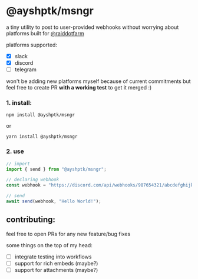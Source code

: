 # @ayshptk/msngr

a tiny utility to post to user-provided webhooks without worrying about platforms built for [@raiddotfarm](https://github.com/raiddotfarm)

platforms supported:

- [x] slack
- [x] discord
- [ ] telegram

won't be adding new platforms myself because of current commitments but feel free to create PR **with a working test** to get it merged :)


### 1. install:

```
npm install @ayshptk/msngr
```

or

```
yarn install @ayshptk/msngr
```

### 2. use

```ts
// import
import { send } from "@ayshptk/msngr";

// declaring webhook
const webhook = "https://discord.com/api/webhooks/987654321/abcdefghijklmnopqrstuvwxyz";

// send
await send(webhook, "Hello World!");
```


## contributing:
feel free to open PRs for any new feature/bug fixes

some things on the top of my head:
- [ ] integrate testing into workflows
- [ ] support for rich embeds (maybe?)
- [ ] support for attachments (maybe?)